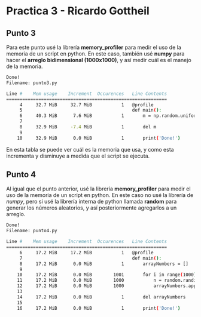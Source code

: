 # Practica 3 - Ricardo Gottheil

## Punto 3

Para este punto usé la librería **memory_profiler** para medir el uso de la memoria de un script en python. En este caso, también usé **numpy** para hacer el **arreglo bidimensional (1000x1000)**, y así medir cuál es el manejo de la memoria.

```bash
Done!
Filename: punto3.py

Line #    Mem usage    Increment  Occurences   Line Contents
============================================================
     4     32.7 MiB     32.7 MiB           1   @profile
     5                                         def main():
     6     40.3 MiB      7.6 MiB           1       m = np.random.uniform(1, 100, size=(1000, 1000))
     7
     8     32.9 MiB     -7.4 MiB           1       del m
     9
    10     32.9 MiB      0.0 MiB           1       print('Done!')
```

En esta tabla se puede ver cuál es la memoria que usa, y como esta incrementa y disminuye a medida que el script se ejecuta.

## Punto 4

Al igual que el punto anterior, usé la librería **memory_profiler** para medir el uso de la memoria de un script en python. En este caso no usé la librería de _numpy_, pero si usé la librería interna de python llamada **random** para generar los números aleatorios, y así posteriormente agregarlos a un arreglo.

```bash
Done!
Filename: punto4.py

Line #    Mem usage    Increment  Occurences   Line Contents
============================================================
     6     17.2 MiB     17.2 MiB           1   @profile
     7                                         def main():
     8     17.2 MiB      0.0 MiB           1       arrayNumbers = []
     9
    10     17.2 MiB      0.0 MiB        1001       for i in range(1000):
    11     17.2 MiB      0.0 MiB        1000           n = random.randint(0,100)
    12     17.2 MiB      0.0 MiB        1000           arrayNumbers.append(n)
    13
    14     17.2 MiB      0.0 MiB           1       del arrayNumbers
    15
    16     17.2 MiB      0.0 MiB           1       print('Done!')
```
